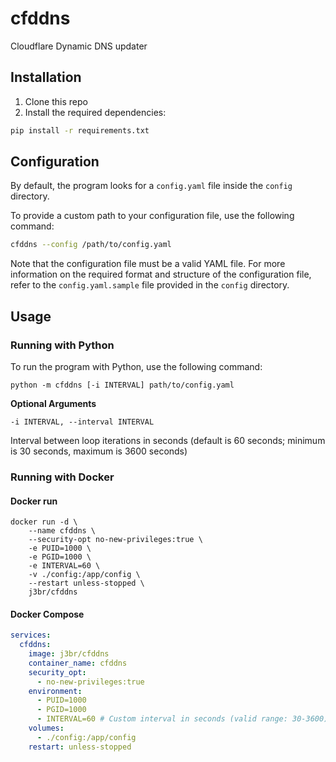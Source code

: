 # cfddns

Cloudflare Dynamic DNS updater

## Installation
1. Clone this repo
2. Install the required dependencies: 
```bash
pip install -r requirements.txt
```

## Configuration

By default, the program looks for a `config.yaml` file inside the `config` directory. 

To provide a custom path to your configuration file, use the following command:

```bash
cfddns --config /path/to/config.yaml
```

Note that the configuration file must be a valid YAML file.
For more information on the required format and structure of the configuration file, refer to the `config.yaml.sample` file provided in the `config` directory.


## Usage

### Running with Python
To run the program with Python, use the following command:
```
python -m cfddns [-i INTERVAL] path/to/config.yaml
```
**Optional Arguments**

`-i INTERVAL, --interval INTERVAL`

Interval between loop iterations in seconds (default is 60 seconds; minimum is 30 seconds, maximum is 3600 seconds)


### Running with Docker

#### Docker run
```
docker run -d \
    --name cfddns \
    --security-opt no-new-privileges:true \
    -e PUID=1000 \
    -e PGID=1000 \
    -e INTERVAL=60 \
    -v ./config:/app/config \
    --restart unless-stopped \
    j3br/cfddns
```

#### Docker Compose
```yaml
services:
  cfddns:
    image: j3br/cfddns
    container_name: cfddns
    security_opt:
      - no-new-privileges:true
    environment:
      - PUID=1000
      - PGID=1000
      - INTERVAL=60 # Custom interval in seconds (valid range: 30-3600). If omitted, the DNS update runs only once.
    volumes:
      - ./config:/app/config
    restart: unless-stopped
```
